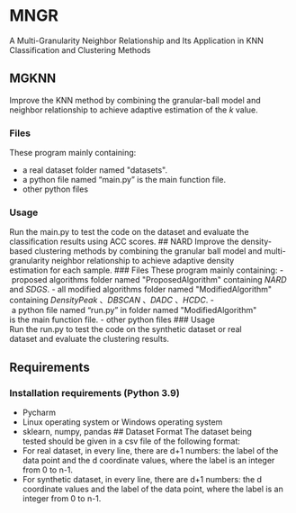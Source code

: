 # MNGR
A Multi-Granularity Neighbor Relationship and Its Application in KNN Classification and Clustering Methods
## MGKNN
Improve the KNN method by combining the granular-ball model and neighbor relationship to achieve adaptive estimation of the $k$ value.
### Files
These program mainly containing:
  - a  real dataset folder named "datasets".
  - a python file named “main.py” is the main function file.
  - other python files
### Usage
  Run the main.py to test the code on the dataset and evaluate the classification results using ACC scores.
## NARD
Improve the density-based clustering methods by combining the granular ball model and multi-granularity neighbor relationship to achieve adaptive density estimation for each sample.
### Files
These program mainly containing:
- proposed algorithms folder named "ProposedAlgorithm" containing $NARD$ and $SDGS$.
- all modified algorithms folder named "ModifiedAlgorithm" containing $DensityPeak$ 、$DBSCAN$ 、$DADC$ 、$HCDC$.
- a python file named “run.py” in folder named "ModifiedAlgorithm" is the main function file.
- other python files
### Usage
Run the run.py to test the code on the synthetic dataset or real dataset and evaluate the clustering results.
## Requirements
### Installation requirements (Python 3.9)
  - Pycharm 
  - Linux operating system or Windows operating system
  - sklearn, numpy, pandas
## Dataset Format
The dataset being tested should be given in a csv file of the following format:
- For real dataset, in every line, there are d+1 numbers: the label of the data point and the d coordinate values, where the label is an integer from 0 to n-1.
- For synthetic dataset, in every line, there are d+1 numbers:  the d coordinate values and the label of the data point, where the label is an integer from 0 to n-1.

